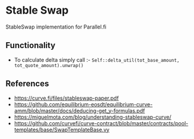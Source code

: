 # Stable Swap

StableSwap implementation for Parallel.fi

## Functionality
* To calculate delta simply call :- `Self::delta_util(tot_base_amount, tot_quote_amount).unwrap()`

## References 
* https://curve.fi/files/stableswap-paper.pdf
* https://github.com/equilibrium-eosdt/equilibrium-curve-amm/blob/master/docs/deducing-get_y-formulas.pdf
* https://miguelmota.com/blog/understanding-stableswap-curve/
* https://github.com/curvefi/curve-contract/blob/master/contracts/pool-templates/base/SwapTemplateBase.vy
